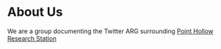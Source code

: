 # About Us
We are a group documenting the Twitter ARG surrounding [Point Hollow Research Station](https://twitter.com/PointHollowRS)
